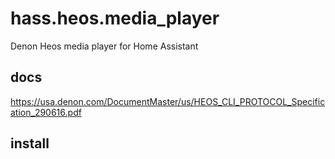 # hass.heos.media_player

Denon Heos media player for Home Assistant

## docs

https://usa.denon.com/DocumentMaster/us/HEOS_CLI_PROTOCOL_Specification_290616.pdf

## install


